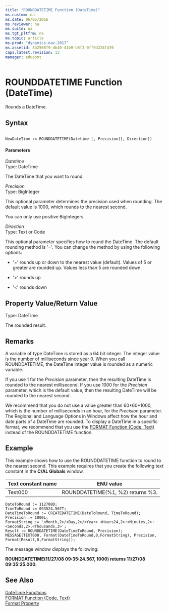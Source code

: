 ```yaml
---
title: "ROUNDDATETIME Function (DateTime)"
ms.custom: na
ms.date: 06/05/2016
ms.reviewer: na
ms.suite: na
ms.tgt_pltfrm: na
ms.topic: article
ms-prod: "dynamics-nav-2017"
ms.assetid: 8b2508f9-db40-41b9-b8f3-0ff9d224f476
caps.latest.revision: 13
manager: edupont
---
```

# ROUNDDATETIME Function (DateTime)
Rounds a DateTime.  
  
## Syntax  
  
```  
  
NewDateTime := ROUNDDATETIME(Datetime [, Precision][, Direction])  
```  
  
#### Parameters  
 *Datetime*  
 Type: DateTime  
  
 The DateTime that you want to round.  
  
 *Precision*  
 Type: BigInteger  
  
 This optional parameter determines the precision used when rounding. The default value is 1000, which rounds to the nearest second.  
  
 You can only use positive BigIntegers.  
  
 *Direction*  
 Type: Text or Code  
  
 This optional parameter specifies how to round the DateTime. The default rounding method is '='. You can change the method by using the following options:  
  
-   '=' rounds up or down to the nearest value \(default\). Values of 5 or greater are rounded up. Values less than 5 are rounded down.  
  
-   '>' rounds up  
  
-   '\<' rounds down  
  
## Property Value/Return Value  
 Type: DateTime  
  
 The rounded result.  
  
## Remarks  
 A variable of type DateTime is stored as a 64 bit integer. The integer value is the number of milliseconds since year 0. When you call ROUNDDATETIME, the DateTime integer value is rounded as a numeric variable.  
  
 If you use 1 for the *Precision* parameter, then the resulting DateTime is rounded to the nearest millisecond. If you use 1000 for the *Precision* parameter, which is the default value, then the resulting DateTime will be rounded to the nearest second.  
  
 We recommend that you do not use a value greater than 60\*60\*1000, which is the number of milliseconds in an hour, for the *Precision* parameter. The Regional and Language Options in Windows affect how the hour and date parts of a DateTime are rounded. To display a DateTime in a specific format, we recommend that you use the [FORMAT Function \(Code, Text\)](FORMAT-Function--Code--Text-.md) instead of the ROUNDDATETIME function.  
  
## Example  
 This example shows how to use the ROUNDDATETIME function to round to the nearest second. This example requires that you create the following text constant in the **C/AL Globals** window.  
  
|Text constant name|ENU value|  
|------------------------|---------------|  
|Text000|ROUNDDATETIME\(%1, %2\) returns %3.|  
  
```  
DateToRound := 112708D;  
TimeToRound := 093524.567T;  
DateTimeToRound := CREATEDATETIME(DateToRound, TimeToRound);  
Precision := 1000L;  
FormatString := '<Month,2>/<Day,2>/<Year> <Hours24,2>:<Minutes,2>:<Seconds,2>.<Thousands,3>';  
Result := ROUNDDATETIME(DateTimeToRound, Precision);  
MESSAGE(TEXT000, Format(DateTimeToRound,0,FormatString), Precision, Format(Result,0,FormatString));  
```  
  
 The message window displays the following:  
  
 **ROUNDDATETIME\(11\/27\/08 09:35:24.567, 1000\) returns 11\/27\/08 09:35:25.000.**  
  
## See Also  
 [DateTime Functions](DateTime-Functions.md)   
 [FORMAT Function \(Code, Text\)](FORMAT-Function--Code--Text-.md)   
 [Format Property](Format-Property.md)